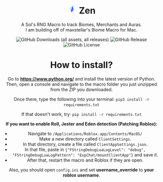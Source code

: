 <div align="center" style="text-align: center;">
<h1><img src="zen.png" height="30px">  Zen</h1>
<p> A Sol's RNG Macro to track Biomes, Merchants and Auras.<br>I am building off of maxstellar's Biome Macro for Mac.</p>

![GitHub Downloads (all assets, all releases)](https://img.shields.io/github/downloads/cm3t/Zen-Macro/total)
![GitHub Release](https://img.shields.io/github/v/release/cm3t/Zen-Macro)
![GitHub License](https://img.shields.io/github/license/cm3t/Zen-Macro)

# How to install?
Go to **https://www.python.org/** and install the latest version of Python.
Then, open a console and navigate to the macro folder you just unzipped from the ZIP you downloaded.

Once there, type the following into your terminal:
`pip3 install -r requirements.txt`

If that doesn't work, try:
`pip install -r requirements.txt`

**If you want to enable Roll, Jester and Eden detection (Patching Roblox):**
- Navigate to `/Applications/Roblox.app/Contents/MacOS/`
- Make a new directory called `ClientSettings`.
- In that directory, create a file called `ClientAppSettings.json`.
- In that file, paste in `{"FStringDebugLuaLogLevel": "debug", "FStringDebugLuaLogPattern": "ExpChat/mountClientApp"}` and save it.
- After that, restart the macro and Roblox if they are open.

Also, you should open `config.ini` and set **username_override** to **your roblox username**.